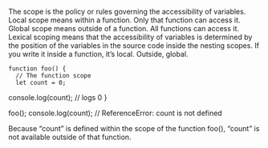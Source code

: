 The scope is the policy or rules governing the accessibility of variables.
Local scope means within a function. Only that function can access it.
Global scope means outside of a function. All functions can access it.
Lexical scoping means that the accessibility of variables is determined by the position of the variables in the source code inside the nesting scopes. If you write it inside a function, it’s local.  Outside, global.

	function foo() {
  	  // The function scope
  	  let count = 0;
  console.log(count); // logs 0
}

foo();
console.log(count); // ReferenceError: count is not defined

Because “count” is defined within the scope of the function foo(), “count” is not available outside of that function.
